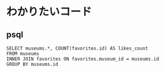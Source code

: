 # わかりたいコード
## psql

```
SELECT museums.*, COUNT(favorites.id) AS likes_count
FROM museums
INNER JOIN favorites ON favorites.museum_id = museums.id
GROUP BY museums.id
```
